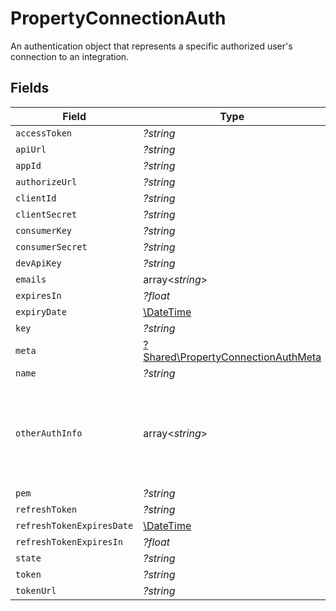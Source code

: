 # PropertyConnectionAuth

An authentication object that represents a specific authorized user's connection to an integration.


## Fields

| Field                                                                                                                     | Type                                                                                                                      | Required                                                                                                                  | Description                                                                                                               |
| ------------------------------------------------------------------------------------------------------------------------- | ------------------------------------------------------------------------------------------------------------------------- | ------------------------------------------------------------------------------------------------------------------------- | ------------------------------------------------------------------------------------------------------------------------- |
| `accessToken`                                                                                                             | *?string*                                                                                                                 | :heavy_minus_sign:                                                                                                        | N/A                                                                                                                       |
| `apiUrl`                                                                                                                  | *?string*                                                                                                                 | :heavy_minus_sign:                                                                                                        | N/A                                                                                                                       |
| `appId`                                                                                                                   | *?string*                                                                                                                 | :heavy_minus_sign:                                                                                                        | N/A                                                                                                                       |
| `authorizeUrl`                                                                                                            | *?string*                                                                                                                 | :heavy_minus_sign:                                                                                                        | N/A                                                                                                                       |
| `clientId`                                                                                                                | *?string*                                                                                                                 | :heavy_minus_sign:                                                                                                        | N/A                                                                                                                       |
| `clientSecret`                                                                                                            | *?string*                                                                                                                 | :heavy_minus_sign:                                                                                                        | N/A                                                                                                                       |
| `consumerKey`                                                                                                             | *?string*                                                                                                                 | :heavy_minus_sign:                                                                                                        | N/A                                                                                                                       |
| `consumerSecret`                                                                                                          | *?string*                                                                                                                 | :heavy_minus_sign:                                                                                                        | N/A                                                                                                                       |
| `devApiKey`                                                                                                               | *?string*                                                                                                                 | :heavy_minus_sign:                                                                                                        | N/A                                                                                                                       |
| `emails`                                                                                                                  | array<*string*>                                                                                                           | :heavy_minus_sign:                                                                                                        | N/A                                                                                                                       |
| `expiresIn`                                                                                                               | *?float*                                                                                                                  | :heavy_minus_sign:                                                                                                        | N/A                                                                                                                       |
| `expiryDate`                                                                                                              | [\DateTime](https://www.php.net/manual/en/class.datetime.php)                                                             | :heavy_minus_sign:                                                                                                        | N/A                                                                                                                       |
| `key`                                                                                                                     | *?string*                                                                                                                 | :heavy_minus_sign:                                                                                                        | N/A                                                                                                                       |
| `meta`                                                                                                                    | [?Shared\PropertyConnectionAuthMeta](../../Models/Shared/PropertyConnectionAuthMeta.md)                                   | :heavy_minus_sign:                                                                                                        | N/A                                                                                                                       |
| `name`                                                                                                                    | *?string*                                                                                                                 | :heavy_minus_sign:                                                                                                        | N/A                                                                                                                       |
| `otherAuthInfo`                                                                                                           | array<*string*>                                                                                                           | :heavy_minus_sign:                                                                                                        | When integration.auth_type = "other", this field contains the authentication credentials in the same order as token_names |
| `pem`                                                                                                                     | *?string*                                                                                                                 | :heavy_minus_sign:                                                                                                        | N/A                                                                                                                       |
| `refreshToken`                                                                                                            | *?string*                                                                                                                 | :heavy_minus_sign:                                                                                                        | N/A                                                                                                                       |
| `refreshTokenExpiresDate`                                                                                                 | [\DateTime](https://www.php.net/manual/en/class.datetime.php)                                                             | :heavy_minus_sign:                                                                                                        | N/A                                                                                                                       |
| `refreshTokenExpiresIn`                                                                                                   | *?float*                                                                                                                  | :heavy_minus_sign:                                                                                                        | N/A                                                                                                                       |
| `state`                                                                                                                   | *?string*                                                                                                                 | :heavy_minus_sign:                                                                                                        | N/A                                                                                                                       |
| `token`                                                                                                                   | *?string*                                                                                                                 | :heavy_minus_sign:                                                                                                        | N/A                                                                                                                       |
| `tokenUrl`                                                                                                                | *?string*                                                                                                                 | :heavy_minus_sign:                                                                                                        | N/A                                                                                                                       |